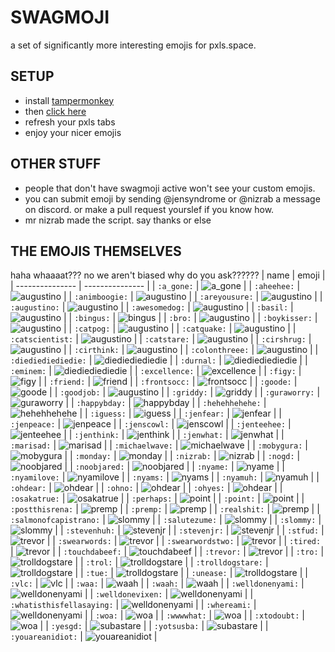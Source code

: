 # SWAGMOJI

a set of significantly more interesting emojis for pxls.space.




## SETUP

- install [tampermonkey](https://www.tampermonkey.net)
- then [click here](https://github.com/juralumin/swagmoji/raw/main/emoji.user.js)
- refresh your pxls tabs
- enjoy your nicer emojis



## OTHER STUFF

- people that don't have swagmoji active won't see your custom emojis.
- you can submit emoji by sending @jensyndrome or @nizrab a message on discord. or make a pull request yourslef if you know how.
- mr nizrab made the script. say thanks or else



## THE EMOJIS THEMSELVES
haha whaaaat??? no we aren't biased why do you ask??????
| name      | emoji     |
| --------------- | --------------- |
| `:a_gone:`   | ![a_gone](https://raw.githubusercontent.com/juralumin/swagmoji/main/assets/a_gone.gif) |
| `:aheehee:`   | ![augustino](https://raw.githubusercontent.com/juralumin/swagmoji/main/assets/aheehee.png) |
| `:animboogie:`   | ![augustino](https://raw.githubusercontent.com/juralumin/swagmoji/main/assets/animboogie.gif) |
| `:areyousure:`   | ![augustino](https://raw.githubusercontent.com/juralumin/swagmoji/main/assets/areyousure.png) |
| `:augustino:`   | ![augustino](https://raw.githubusercontent.com/juralumin/swagmoji/main/assets/augustino.png) |
| `:awesomedog:`   | ![augustino](https://raw.githubusercontent.com/juralumin/swagmoji/main/assets/awesomedog.png) |
| `:basil:`   | ![augustino](https://raw.githubusercontent.com/juralumin/swagmoji/main/assets/basil.png) |
| `:bingus:`   | ![bingus](https://raw.githubusercontent.com/juralumin/swagmoji/main/assets/bingus.png) |
| `:bro:`   | ![augustino](https://raw.githubusercontent.com/juralumin/swagmoji/main/assets/bro.png) |
| `:boykisser:`   | ![augustino](https://raw.githubusercontent.com/juralumin/swagmoji/main/assets/boykisser.png) |
| `:catpog:`   | ![augustino](https://raw.githubusercontent.com/juralumin/swagmoji/main/assets/catpog.png) |
| `:catquake:`   | ![augustino](https://raw.githubusercontent.com/juralumin/swagmoji/main/assets/catquake.png) |
| `:catscientist:`   | ![augustino](https://raw.githubusercontent.com/juralumin/swagmoji/main/assets/catscientist.png) |
| `:catstare:`   | ![augustino](https://raw.githubusercontent.com/juralumin/swagmoji/main/assets/catstare.png) |
| `:cirshrug:`   | ![augustino](https://raw.githubusercontent.com/juralumin/swagmoji/main/assets/cirshrug.png) |
| `:cirthink:`   | ![augustino](https://raw.githubusercontent.com/juralumin/swagmoji/main/assets/cirthink.png) |
| `:colonthreee:`   | ![augustino](https://raw.githubusercontent.com/juralumin/swagmoji/main/assets/colonthreee.png) |
| `:diediediediedie:` | ![diediediediedie](https://raw.githubusercontent.com/juralumin/swagmoji/main/assets/DIEDIEDIEDIEDIE.png) |
| `:durnal:` | ![diediediediedie](https://raw.githubusercontent.com/juralumin/swagmoji/main/assets/durnal.png) |
| `:eminem:` | ![diediediediedie](https://raw.githubusercontent.com/juralumin/swagmoji/main/assets/eminem.png) |
| `:excellence:` | ![excellence](https://raw.githubusercontent.com/juralumin/swagmoji/main/assets/excellence.png) |
| `:figy:`      | ![figy](https://raw.githubusercontent.com/juralumin/swagmoji/main/assets/figy.png) |
| `:friend:`      | ![friend](https://raw.githubusercontent.com/juralumin/swagmoji/main/assets/friend.png) |
| `:frontsocc:`      | ![frontsocc](https://raw.githubusercontent.com/juralumin/swagmoji/main/assets/frontsocc.png) |
| `:goode:`      | ![goode](https://raw.githubusercontent.com/juralumin/swagmoji/main/assets/goode.png) |
| `:goodjob:`   | ![augustino](https://raw.githubusercontent.com/juralumin/swagmoji/main/assets/goodjob.png) |
| `:griddy:`      | ![griddy](https://raw.githubusercontent.com/juralumin/swagmoji/main/assets/griddy.png) |
| `:guraworry:`      | ![guraworry](https://raw.githubusercontent.com/juralumin/swagmoji/main/assets/guraworry.png) |
| `:happybday:`      | ![happybday](https://raw.githubusercontent.com/juralumin/swagmoji/main/assets/happybday.png) |
| `:hehehhehehe:` | ![hehehhehehe](https://raw.githubusercontent.com/juralumin/swagmoji/main/assets/hehehhehehe.png) |
| `:iguess:` | ![iguess](https://raw.githubusercontent.com/juralumin/swagmoji/main/assets/iguess.png) |
| `:jenfear:`     | ![jenfear](https://raw.githubusercontent.com/juralumin/swagmoji/main/assets/jenFear.png) |
| `:jenpeace:`    | ![jenpeace](https://raw.githubusercontent.com/juralumin/swagmoji/main/assets/jenPeace.png) |
| `:jenscowl:`    | ![jenscowl](https://raw.githubusercontent.com/juralumin/swagmoji/main/assets/jenScowl.png) |
| `:jenteehee:`   | ![jenteehee](https://raw.githubusercontent.com/juralumin/swagmoji/main/assets/jenTeehee.png) |
| `:jenthink:`    | ![jenthink](https://raw.githubusercontent.com/juralumin/swagmoji/main/assets/jenThink.png) |
| `:jenwhat:`     | ![jenwhat](https://raw.githubusercontent.com/juralumin/swagmoji/main/assets/jenWhat.png) |
| `:marisad:` | ![marisad](https://raw.githubusercontent.com/juralumin/swagmoji/main/assets/marisad.png) |
| `:michaelwave:` | ![michaelwave](https://raw.githubusercontent.com/juralumin/swagmoji/main/assets/michaelwave.gif) |
| `:mobygura:` | ![mobygura](https://raw.githubusercontent.com/juralumin/swagmoji/main/assets/mobygura.png) |
| `:monday:`      | ![monday](https://raw.githubusercontent.com/juralumin/swagmoji/main/assets/monday.png) |
| `:nizrab:`      | ![nizrab](https://raw.githubusercontent.com/juralumin/swagmoji/main/assets/Nizrab.png) |
| `:nogd:`   | ![noobjared](https://raw.githubusercontent.com/juralumin/swagmoji/main/assets/nogd.png) |
| `:noobjared:`   | ![noobjared](https://raw.githubusercontent.com/juralumin/swagmoji/main/assets/NoobJared.gif) |
| `:nyame:`       | ![nyame](https://raw.githubusercontent.com/juralumin/swagmoji/main/assets/nyame.png) |
| `:nyamilove:`       | ![nyamilove](https://raw.githubusercontent.com/juralumin/swagmoji/main/assets/nyamilove.png) |
| `:nyams:`       | ![nyams](https://raw.githubusercontent.com/juralumin/swagmoji/main/assets/nyams.png) |
| `:nyamuh:`       | ![nyamuh](https://raw.githubusercontent.com/juralumin/swagmoji/main/assets/nyamuh.png) |
| `:ohdear:`      | ![ohdear](https://raw.githubusercontent.com/juralumin/swagmoji/main/assets/ohdear.png) |
| `:ohno:`      | ![ohdear](https://raw.githubusercontent.com/juralumin/swagmoji/main/assets/ohno.png) |
| `:ohyes:`      | ![ohdear](https://raw.githubusercontent.com/juralumin/swagmoji/main/assets/ohyes.png) |
| `:osakatrue:`      | ![osakatrue](https://raw.githubusercontent.com/juralumin/swagmoji/main/assets/osakatrue.png) |
| `:perhaps:`       | ![point](https://raw.githubusercontent.com/juralumin/swagmoji/main/assets/perhaps.png) |
| `:point:`       | ![point](https://raw.githubusercontent.com/juralumin/swagmoji/main/assets/POINT.png) |
| `:postthisrena:`       | ![premp](https://raw.githubusercontent.com/juralumin/swagmoji/main/assets/postthisrena.png) |
| `:premp:`       | ![premp](https://raw.githubusercontent.com/juralumin/swagmoji/main/assets/Premp.png) |
| `:realshit:`       | ![premp](https://raw.githubusercontent.com/juralumin/swagmoji/main/assets/realshit.png) |
| `:salmonofcapistrano:`      | ![slommy](https://raw.githubusercontent.com/juralumin/swagmoji/main/assets/salmonofcapistrano.png) |
| `:salutezume:`      | ![slommy](https://raw.githubusercontent.com/juralumin/swagmoji/main/assets/salutezume.png) |
| `:slommy:`      | ![slommy](https://raw.githubusercontent.com/juralumin/swagmoji/main/assets/Slommy.png) |
| `:stevenhuh:`    | ![stevenjr](https://raw.githubusercontent.com/juralumin/swagmoji/main/assets/stevenhuh.png) |
| `:stevenjr:`    | ![stevenjr](https://raw.githubusercontent.com/juralumin/swagmoji/main/assets/stevenjr.png) |
| `:stfud:`      | ![trevor](https://raw.githubusercontent.com/juralumin/swagmoji/main/assets/stfud.png) |
| `:swearwords:`      | ![trevor](https://raw.githubusercontent.com/juralumin/swagmoji/main/assets/swearwords.png) |
| `:swearwordstwo:`      | ![trevor](https://raw.githubusercontent.com/juralumin/swagmoji/main/assets/swearwordstwo.png) |
| `:tired:`      | ![trevor](https://raw.githubusercontent.com/juralumin/swagmoji/main/assets/tired.png) |
| `:touchdabeef:` | ![touchdabeef](https://raw.githubusercontent.com/juralumin/swagmoji/main/assets/touchdabeef.png) |
| `:trevor:`      | ![trevor](https://raw.githubusercontent.com/juralumin/swagmoji/main/assets/Trevor.png) |
| `:tro:` | ![trolldogstare](https://raw.githubusercontent.com/juralumin/swagmoji/main/assets/tro.png) |
| `:trol:` | ![trolldogstare](https://raw.githubusercontent.com/juralumin/swagmoji/main/assets/trol.png) |
| `:trolldogstare:` | ![trolldogstare](https://raw.githubusercontent.com/juralumin/swagmoji/main/assets/trolldogstare.png) |
| `:tue:` | ![trolldogstare](https://raw.githubusercontent.com/juralumin/swagmoji/main/assets/tue.png) |
| `:unease:` | ![trolldogstare](https://raw.githubusercontent.com/juralumin/swagmoji/main/assets/unease.png) |
| `:vlc:` | ![vlc](https://raw.githubusercontent.com/juralumin/swagmoji/main/assets/vlc.png) |
| `:waa:`        | ![waah](https://raw.githubusercontent.com/juralumin/swagmoji/main/assets/waa.gif) |
| `:waah:`        | ![waah](https://raw.githubusercontent.com/juralumin/swagmoji/main/assets/waah.png) |
| `:welldonenyami:`        | ![welldonenyami](https://raw.githubusercontent.com/juralumin/swagmoji/main/assets/welldonenyami.png) |
| `:welldonevixen:`        | ![welldonenyami](https://raw.githubusercontent.com/juralumin/swagmoji/main/assets/welldonevixen.png) |
| `:whatisthisfellasaying:`        | ![welldonenyami](https://raw.githubusercontent.com/juralumin/swagmoji/main/assets/whatisthisfellasaying.png) |
| `:whereami:`        | ![welldonenyami](https://raw.githubusercontent.com/juralumin/swagmoji/main/assets/whereami.png) |
| `:woa:`         | ![woa](https://raw.githubusercontent.com/juralumin/swagmoji/main/assets/woa.png)  |
| `:wwwwhat:`         | ![woa](https://raw.githubusercontent.com/juralumin/swagmoji/main/assets/wwwwhat.png)  |
| `:xtodoubt:`         | ![woa](https://raw.githubusercontent.com/juralumin/swagmoji/main/assets/xtodoubt.png)  |
| `:yesgd:`   | ![subastare](https://raw.githubusercontent.com/juralumin/swagmoji/main/assets/yesgd.png) |
| `:yotsusba:`   | ![subastare](https://raw.githubusercontent.com/juralumin/swagmoji/main/assets/subastare.png) |
| `:youareanidiot:` | ![youareanidiot](https://raw.githubusercontent.com/juralumin/swagmoji/main/assets/idiot.gif) |
